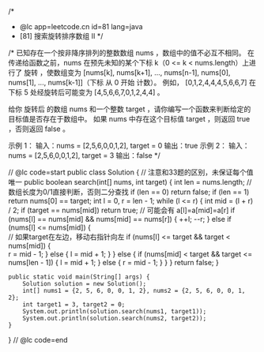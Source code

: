 /*
 * @lc app=leetcode.cn id=81 lang=java
 * [81] 搜索旋转排序数组 II
 */

/* 
已知存在一个按非降序排列的整数数组 nums ，数组中的值不必互不相同。
在传递给函数之前，nums 在预先未知的某个下标 k（0 <= k < nums.length）上进行了 旋转 ，使数组变为
[nums[k], nums[k+1], ..., nums[n-1], nums[0], nums[1], ..., nums[k-1]]（下标 从 0 开始 计数）。
例如， [0,1,2,4,4,4,5,6,6,7] 在下标 5 处经旋转后可能变为 [4,5,6,6,7,0,1,2,4,4] 。

给你 旋转后 的数组 nums 和一个整数 target ，请你编写一个函数来判断给定的目标值是否存在于数组中。
如果 nums 中存在这个目标值 target ，则返回 true ，否则返回 false 。

示例 1：
输入：nums = [2,5,6,0,0,1,2], target = 0
输出：true
示例 2：
输入：nums = [2,5,6,0,0,1,2], target = 3
输出：false
 */

// @lc code=start
public class Solution {
    // 注意和33题的区别，未保证每个值唯一
    public boolean search(int[] nums, int target) {
        int len = nums.length;
        // 数组长度为0/1直接判断，否则二分查找
        if (len == 0) return false;
        if (len == 1) return nums[0] == target;
        int l = 0, r = len - 1;
        while (l <= r) {
            int mid = (l + r) / 2;
            if (target == nums[mid]) return true;
            // 可能会有 a[l]=a[mid]=a[r]
            if (nums[l] == nums[mid] && nums[mid] == nums[r]) {
                ++l;
                --r;
            } else if (nums[l] <= nums[mid]) {    
                // 如果target在左边，移动右指针向左
                if (nums[l] <= target && target < nums[mid]) {  
                    r = mid - 1;
                } else {
                    l = mid + 1;
                }
            } else {
                if (nums[mid] < target && target <= nums[len - 1]) {
                    l = mid + 1;
                } else {
                    r = mid - 1;
                }
            }
        }
        return false;
    }

    public static void main(String[] args) {
        Solution solution = new Solution();
        int[] nums1 = {2, 5, 6, 0, 0, 1, 2}, nums2 = {2, 5, 6, 0, 0, 1, 2};
        int target1 = 3, target2 = 0;
        System.out.println(solution.search(nums1, target1));
        System.out.println(solution.search(nums2, target2));
    }
}
// @lc code=end